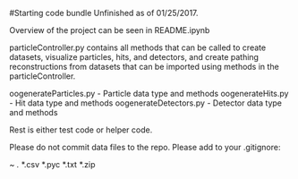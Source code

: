 #Starting code bundle
Unfinished as of 01/25/2017.

Overview of the project can be seen in README.ipynb

particleController.py contains all methods that can be called to create datasets, visualize particles, hits, and detectors, and create pathing reconstructions from datasets that can be imported using methods in the particleController.

oogenerateParticles.py - Particle data type and methods 
oogenerateHits.py - Hit data type and methods
oogenerateDetectors.py - Detector data type and methods

Rest is either test code or helper code. 

Please do not commit data files to the repo. 
Please add to your .gitignore:

*~
.*
*.csv
*.pyc
*.txt
*.zip



